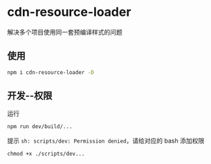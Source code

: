 # cdn-resource-loader
解决多个项目使用同一套预编译样式的问题

## 使用
```bash
npm i cdn-resource-loader -D
```

## 开发--权限
运行
```sh
npm run dev/build/...
```
提示 `sh: scripts/dev: Permission denied`，请给对应的 bash 添加权限
```
chmod +x ./scripts/dev...
```